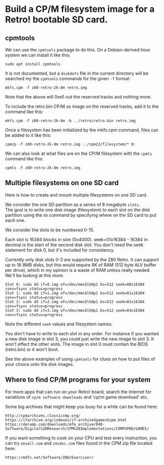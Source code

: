 # Build a CP/M filesystem image for a Retro! bootable SD card.

## cpmtools

We can use the `cpmtools` package to do this.  On a Debian-derived linux system we can install it like this:

	sudo apt install cpmtools

It is not documented, but a `diskdefs` file in the current directory will be searched my the `cpmtools` commands for the given `-f` format:

	mkfs.cpm -f z80-retro-2k-8m retro.img

Note that the above will 0xe5 out the reserved tracks and nothing more.

To include the retro.bin CP/M os image on the reserved tracks, add it to the command like this:

	mkfs.cpm -f z80-retro-2k-8m -b ../retro/retro.bin retro.img

Once a filesystem has been initialized by the mkfs.cpm command, files can be added to it like this:

	cpmcp -f z80-retro-2k-8m retro.img ../cpm22/filesystem/* 0:

We can also look at what files are on the CP/M filesystem with the `cpmls` command like this:

	cpmls -f z80-retro-2k-8m retro.img

## Multiple filesystems on one SD card

Here is how to create and mount multiple filesystems on one SD card.

We consider the one SD partition as a series of 8 megabyte `slots`.  
The goal is to write one disk image (filesystem) to each slot on the disk partition using
the `dd` command by specifying where on the SD card to put each one.

We consider the slots to be numbered 0-15. 

Each slot is 16384 blocks in size (0x4000). seek=01x16384 - 16384 in decimal is the start of the
second disk slot. You don't need the seek statement for disk 0, but it's included for consistency.

Currently only disk slots 0-3 are supported by the Z80 Retro. It can support up to 16 8MB disks,
but this would require 8K of RAM (512 byte ALV buffer per drive), which in my opinion is a
waste of RAM unless really needed. We'll be looking at this more.

	Slot 0: sudo dd if=0.img of=/dev/mmcblk0p1 bs=512 seek=00x16384 conv=fsync status=progress
	Slot 1: sudo dd if=1.img of=/dev/mmcblk0p1 bs=512 seek=01x16384 conv=fsync status=progress
	Slot 2: sudo dd if=2.img of=/dev/mmcblk0p1 bs=512 seek=02x16384 conv=fsync status=progress
	Slot 3: sudo dd if=3.img of=/dev/mmcblk0p1 bs=512 seek=03x16384 conv=fsync status=progress

Note the different `seek` values and filesystem names.

You don't have to write to each slot in any order. For instance if you wanted a new disk image in
slot 3, you could just write the new image to slot 3. It won't effect the other slots. The image in
slot 0 must contain the BIOS (retro.bin) or it won't boot. 

See the above examples of using `cpmtools` for clues on how to put files of your choice onto the disk images.



## Where to find CP/M programs for your system

For more apps that can run on your Retro! board, search the Internet for variations of `cp/m software downloads` and 'cp/m game download' etc.

Some big archives that might keep you busy for a while can be found here:

	http://cpmarchives.classiccmp.org/
	https://ifarchive.org/indexes/if-archiveXgamesXcpm.html
	https://deramp.com/downloads/mfe_archive/040-Software/Digital%20Research/CPM%20Implementations/COMPUPRO/GAMES/

If you want something to cook on your CPU and test every instruction, you can try
`zexall.com` and `zexdoc.com` files found in the CPM.zip file located here:

	https://mdfs.net/Software/Z80/Exerciser/
